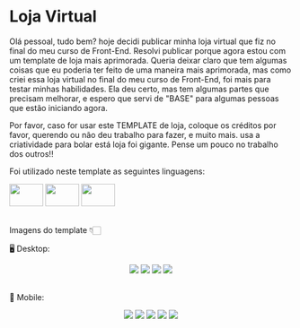 # Loja Virtual

Olá pessoal, tudo bem? hoje decidi publicar minha loja virtual que fiz no final do meu curso de Front-End. Resolvi publicar porque agora estou com um template de loja mais aprimorada. 
Queria deixar claro que tem algumas coisas que eu poderia ter feito de uma maneira mais aprimorada, mas como criei essa loja virtual no final do meu curso de Front-End, 
foi mais para testar minhas habilidades. Ela deu certo, mas tem algumas partes que precisam melhorar, e espero que servi de "BASE" para algumas pessoas que estão iniciando agora.


  Por favor, caso for usar este TEMPLATE de loja, coloque os créditos por favor, querendo ou não deu trabalho para fazer, e muito mais. usa a criatividade para bolar está loja foi gigante.
  Pense um pouco no trabalho dos outros!!

   Foi utilizado neste template as seguintes linguagens:

<div align="left">
   <img height="40" width="60" src="https://cdn.jsdelivr.net/gh/devicons/devicon/icons/html5/html5-original.svg" />
   <img height="40" width="60" src="https://cdn.jsdelivr.net/gh/devicons/devicon/icons/css3/css3-original.svg" />
   <img height="40" width="60" src="https://cdn.jsdelivr.net/gh/devicons/devicon/icons/jquery/jquery-original-wordmark.svg" />
   <br />
   <br />
</div>

Imagens do template 👇🏻
  
  🖥 Desktop:
  <div align="center">
    <img src="https://cdn.discordapp.com/attachments/1067115770917695550/1155654022762610718/image.png" />
    <img src="https://cdn.discordapp.com/attachments/1067115770917695550/1155654023014256690/image.png" />
    <img src="https://cdn.discordapp.com/attachments/1067115770917695550/1155654023249133588/image.png" />
    <img src="https://cdn.discordapp.com/attachments/1067115770917695550/1155654023492419614/image.png" />
      <br />
      <br />
   </div>
    
  📱 Mobile:
   <div align="center">
      <img src="https://cdn.discordapp.com/attachments/1067115770917695550/1155654914949787648/image.png" />
      <img src="https://cdn.discordapp.com/attachments/1067115770917695550/1155654915247591435/image.png" />
      <img src="https://cdn.discordapp.com/attachments/1067115770917695550/1155654915658616892/image.png" />
      <img src="https://cdn.discordapp.com/attachments/1067115770917695550/1155654915914485881/image.png" />
      <img src="https://cdn.discordapp.com/attachments/1067115770917695550/1155654916132573204/image.png" />
   </div>
